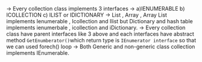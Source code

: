-> Every collection class implements 3 interfaces -> a)IENUMERABLE b) ICOLLECTION c) ILIST or IDICTIONARY
-> List , Array , Array List implements Ienumerable , Icollection and Ilist but Dictionary and hash table implements ienumerbale  , icollection and iDictionary.
-> Every collection class have parent interfaces like 3 above  and each interfaces have abstract method `GetEnumberator()`which return type is `IEnumerator interface` so that we can used forech() loop
-> Both Generic and non-generic class collection implements IEnumerable.
